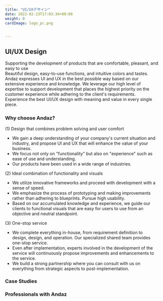 ```yaml
---
title: "UI/UXデザイン"
date: 2022-02-23T17:03:34+09:00
weight: 0
cardImage: logo_pc.png

 
---
```


## UI/UX Design
Supporting the development of products that are comfortable, pleasant, and easy to use   
Beautiful design, easy-to-use functions, and intuitive colors and tastes. Andaz expresses UI and UX in the best possible way based on our extensive experience and knowledge. We leverage our high level of expertise to support development that places the highest priority on the customer experience while adhering to the client's requirements. Experience the best UI/UX design with meaning and value in every single piece.

### Why choose Andaz?　
(1) Design that combines problem solving and user comfort
* We gain a deep understanding of your company's current situation and industry, and propose UI and UX that will enhance the value of your business.
* We focus not only on "functionality" but also on "experience" such as ease of use and understanding.
* Our products have been used in a wide range of industries.

(2) Ideal combination of functionality and visuals
* We utilize innovative frameworks and proceed with development with a sense of speed.
* We emphasize the process of prototyping and making improvements rather than adhering to blueprints. Pursue high usability.
* Based on our accumulated knowledge and experience, we guide our clients to functional visuals that are easy for users to use from an objective and neutral standpoint.

(3) One-stop service
* We complete everything in-house, from requirement definition to design, design, and operation. Our specialized shared team provides one-stop service.
* Even after implementation, experts involved in the development of the service will continuously propose improvements and enhancements to the service.
* We build a strong partnership where you can consult with us on everything from strategic aspects to post-implementation.

### Case Studies

### Professionals with Andaz